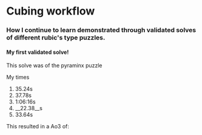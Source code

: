 # Cubing workflow
### How I continue to learn demonstrated through validated solves of different rubic's type puzzles.

#### My first validated solve!
This solve was of the pyraminx puzzle

My times

1. 35.24s
2. 37.78s
3. 1:06:16s
4. __22.38__s
5. 33.64s

This resulted in a Ao3 of: 
